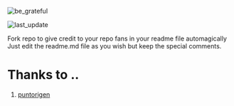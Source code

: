 ![be_grateful](https://user-images.githubusercontent.com/57605485/133506342-f313bb68-8bb0-4d01-a4a4-e05faea4b865.png)
<!-- PUNTORIGEN:START (LAST_UPDATE:format=DD-MMM-YYYY HH:mm) -->
![last_update](https://img.shields.io/badge/last%20update-15--Sep--2021%2022:49%20(GMT%200)-blue)
<!-- PUNTORIGEN:END -->

Fork repo to give credit to your repo fans in your readme file automagically<br/>
Just edit the readme.md file as you wish but keep the special comments.

<!-- PUNTORIGEN:START (THANKS_TO) -->
# Thanks to ..
<ol>
<li><a href="https://github.com/puntorigen">puntorigen</a></li>
</ol>

<!-- PUNTORIGEN:END -->